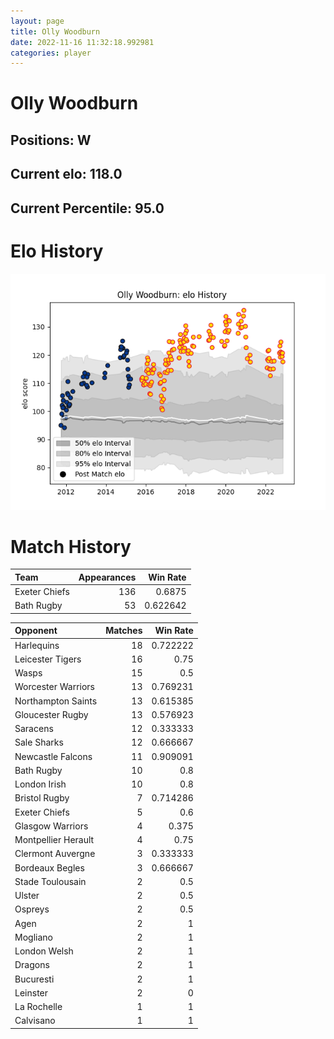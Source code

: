 ```yaml
---  
layout: page  
title: Olly Woodburn  
date: 2022-11-16 11:32:18.992981  
categories: player  
---
```

# Olly Woodburn

## Positions: W

## Current elo: 118.0

## Current Percentile: 95.0

# Elo History


![elo history](history_OllyWoodburn.png)
# Match History


| Team          |   Appearances |   Win Rate |
|:--------------|--------------:|-----------:|
| Exeter Chiefs |           136 |   0.6875   |
| Bath Rugby    |            53 |   0.622642 |

| Opponent            |   Matches |   Win Rate |
|:--------------------|----------:|-----------:|
| Harlequins          |        18 |   0.722222 |
| Leicester Tigers    |        16 |   0.75     |
| Wasps               |        15 |   0.5      |
| Worcester Warriors  |        13 |   0.769231 |
| Northampton Saints  |        13 |   0.615385 |
| Gloucester Rugby    |        13 |   0.576923 |
| Saracens            |        12 |   0.333333 |
| Sale Sharks         |        12 |   0.666667 |
| Newcastle Falcons   |        11 |   0.909091 |
| Bath Rugby          |        10 |   0.8      |
| London Irish        |        10 |   0.8      |
| Bristol Rugby       |         7 |   0.714286 |
| Exeter Chiefs       |         5 |   0.6      |
| Glasgow Warriors    |         4 |   0.375    |
| Montpellier Herault |         4 |   0.75     |
| Clermont Auvergne   |         3 |   0.333333 |
| Bordeaux Begles     |         3 |   0.666667 |
| Stade Toulousain    |         2 |   0.5      |
| Ulster              |         2 |   0.5      |
| Ospreys             |         2 |   0.5      |
| Agen                |         2 |   1        |
| Mogliano            |         2 |   1        |
| London Welsh        |         2 |   1        |
| Dragons             |         2 |   1        |
| Bucuresti           |         2 |   1        |
| Leinster            |         2 |   0        |
| La Rochelle         |         1 |   1        |
| Calvisano           |         1 |   1        |